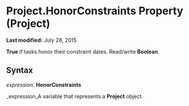 
# Project.HonorConstraints Property (Project)

 **Last modified:** July 28, 2015

 **True** if tasks honor their constraint dates. Read/write **Boolean**.

## Syntax

 _expression_. **HonorConstraints**

 _expression_A variable that represents a  **Project** object.

